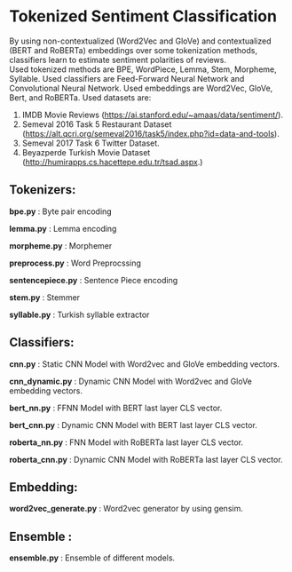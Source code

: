 # Tokenized Sentiment Classification

By using non-contextualized (Word2Vec and GloVe) and contextualized (BERT and RoBERTa) 
embeddings over some tokenization methods, classifiers learn to estimate 
sentiment polarities of reviews.  
Used tokenized methods are BPE, WordPiece, Lemma, Stem, Morpheme, Syllable.
Used classifiers are Feed-Forward Neural Network and Convolutional Neural Network.
Used embeddings are Word2Vec, GloVe, Bert, and RoBERTa.
Used datasets are:
1. IMDB Movie Reviews (https://ai.stanford.edu/~amaas/data/sentiment/).
2. Semeval 2016 Task 5 Restaurant Dataset (https://alt.qcri.org/semeval2016/task5/index.php?id=data-and-tools).
3. Semeval 2017 Task 6 Twitter Dataset.
4. Beyazperde Turkish Movie Dataset (http://humirapps.cs.hacettepe.edu.tr/tsad.aspx.)

## Tokenizers:

**bpe.py** : Byte pair encoding

**lemma.py** : Lemma encoding

**morpheme.py** : Morphemer

**preprocess.py** : Word Preprocssing

**sentencepiece.py** : Sentence Piece encoding

**stem.py** : Stemmer

**syllable.py** : Turkish syllable extractor

## Classifiers:

**cnn.py** : Static CNN Model with Word2vec and GloVe embedding vectors.

**cnn_dynamic.py** : Dynamic CNN Model with Word2vec and GloVe embedding vectors.

**bert_nn.py** : FFNN Model with BERT last layer CLS vector.

**bert_cnn.py** : Dynamic CNN Model with BERT last layer CLS vector.

**roberta_nn.py** : FNN Model with RoBERTa last layer CLS vector.

**roberta_cnn.py** : Dynamic CNN Model with RoBERTa last layer CLS vector.

## Embedding:

**word2vec_generate.py** : Word2vec generator by using gensim.

## Ensemble : 

**ensemble.py** : Ensemble of different models.
